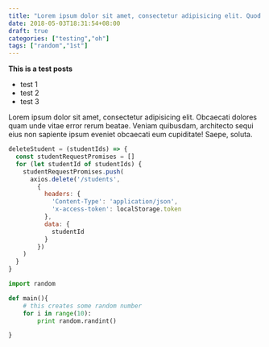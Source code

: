 ```yaml
---
title: "Lorem ipsum dolor sit amet, consectetur adipisicing elit. Quod totam, laborum? Neque perspiciatis harum, rem non ea! Repudiandae nulla, omnis? Et, est. Dicta repellat commodi, molestiae voluptatibus cumque aspernatur similique!"
date: 2018-05-03T18:31:54+08:00
draft: true
categories: ["testing","oh"]
tags: ["random","1st"]
---
```


**This is a test posts**

- test 1
- test 2
- test 3

Lorem ipsum dolor sit amet, consectetur adipisicing elit. Obcaecati dolores quam unde vitae error rerum beatae. Veniam quibusdam, architecto sequi eius non sapiente ipsum eveniet obcaecati eum cupiditate! Saepe, soluta.

```javascript
deleteStudent = (studentIds) => {
  const studentRequestPromises = []
  for (let studentId of studentIds) {
    studentRequestPromises.push(
      axios.delete('/students',
        {
          headers: {
            'Content-Type': 'application/json',
            'x-access-token': localStorage.token
          },
          data: {
            studentId
          }
        })
    )
  }
}
```

```python
import random

def main(){
    # this creates some random number
    for i in range(10):
        print random.randint()

}
```